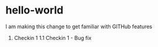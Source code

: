 # hello-world

I am making this change to get familiar with GITHub features

1. Checkin 1
1.1 Checkin 1 - Bug fix
